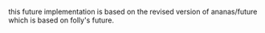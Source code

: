 this future implementation is based on the revised version of ananas/future
which is based on folly's future.



